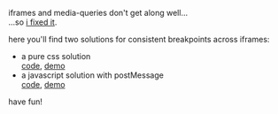 iframes and media-queries don't get along well...  
...so [i fixed it](https://github.com/cdeath/same-breakpoint-iframes/).

here you'll find two solutions for consistent breakpoints across iframes:

- a pure css solution  
  [code](https://github.com/cdeath/same-breakpoint-iframes/tree/main/pure-css), [demo](https://cdeath.github.io/same-breakpoint-iframes/pure-css)
- a javascript solution with postMessage  
  [code](https://github.com/cdeath/same-breakpoint-iframes/tree/main/javascript-postmessage), [demo](https://cdeath.github.io/same-breakpoint-iframes/javascript-postmessage)

have fun!
